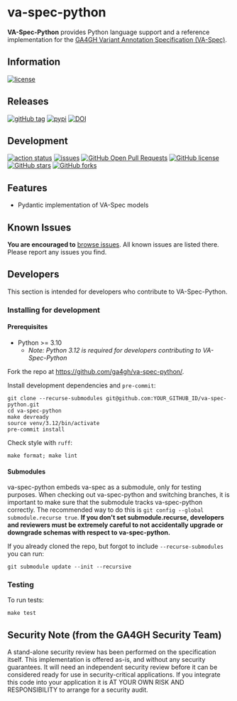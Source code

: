 # va-spec-python

**VA-Spec-Python** provides Python language support and a reference implementation for
the [GA4GH Variant Annotation Specification (VA-Spec)](https://github.com/ga4gh/va-spec).

## Information

[![license](https://img.shields.io/badge/license-Apache-green)](https://github.com/ga4gh/va-spec-python/blob/main/LICENSE)

## Releases

[![gitHub tag](https://img.shields.io/github/v/tag/ga4gh/va-spec-python.svg)](https://github.com/ga4gh/va-spec-python/releases) [![pypi](https://img.shields.io/pypi/v/ga4gh.va_spec.svg)](https://pypi.org/project/ga4gh.va_spec/) [![DOI](https://zenodo.org/badge/DOI/10.5281/zenodo.14226053.svg)](https://doi.org/10.5281/zenodo.14226053)

## Development

[![action status](https://github.com/ga4gh/va-spec-python/actions/workflows/python-cqa.yaml/badge.svg)](https://github.com/ga4gh/va-spec-python/actions/workflows/python-cqa.yaml) [![issues](https://img.shields.io/github/issues-raw/ga4gh/va-spec-python.svg)](https://github.com/ga4gh/va-spec-python/issues)
[![GitHub Open Pull Requests](https://img.shields.io/github/issues-pr/ga4gh/va-spec-python.svg)](https://github.com/ga4gh/va-spec-python/pull/) [![GitHub license](https://img.shields.io/github/contributors/ga4gh/va-spec-python.svg)](https://github.com/ga4gh/va-spec-python/graphs/contributors/) [![GitHub stars](https://img.shields.io/github/stars/ga4gh/va-spec-python.svg?style=social&label=Stars)](https://github.com/ga4gh/va-spec-python/stargazers) [![GitHub forks](https://img.shields.io/github/forks/ga4gh/va-spec-python.svg?style=social&label=Forks)](https://github.com/ga4gh/va-spec-python/forks)

## Features

- Pydantic implementation of VA-Spec models

## Known Issues

**You are encouraged to** [browse issues](https://github.com/ga4gh/va-spec-python/issues).
All known issues are listed there. Please report any issues you find.

## Developers

This section is intended for developers who contribute to VA-Spec-Python.

### Installing for development

#### Prerequisites

- Python >= 3.10
  - _Note: Python 3.12 is required for developers contributing to VA-Spec-Python_

Fork the repo at <https://github.com/ga4gh/va-spec-python/>.

Install development dependencies and `pre-commit`:

```shell
git clone --recurse-submodules git@github.com:YOUR_GITHUB_ID/va-spec-python.git
cd va-spec-python
make devready
source venv/3.12/bin/activate
pre-commit install
```

Check style with `ruff`:

```shell
make format; make lint
```

#### Submodules

va-spec-python embeds va-spec as a submodule, only for testing purposes. When checking
out va-spec-python and switching branches, it is important to make sure that the
submodule tracks va-spec-python correctly. The recommended way to do this is
`git config --global submodule.recurse true`. **If you don't set submodule.recurse,
developers and reviewers must be extremely careful to not accidentally upgrade or
downgrade schemas with respect to va-spec-python.**

If you already cloned the repo, but forgot to include `--recurse-submodules` you can run:

```shell
git submodule update --init --recursive
```

### Testing

To run tests:

```shell
make test
```

## Security Note (from the GA4GH Security Team)

A stand-alone security review has been performed on the specification itself.
This implementation is offered as-is, and without any security guarantees. It
will need an independent security review before it can be considered ready for
use in security-critical applications. If you integrate this code into your
application it is AT YOUR OWN RISK AND RESPONSIBILITY to arrange for a security
audit.
